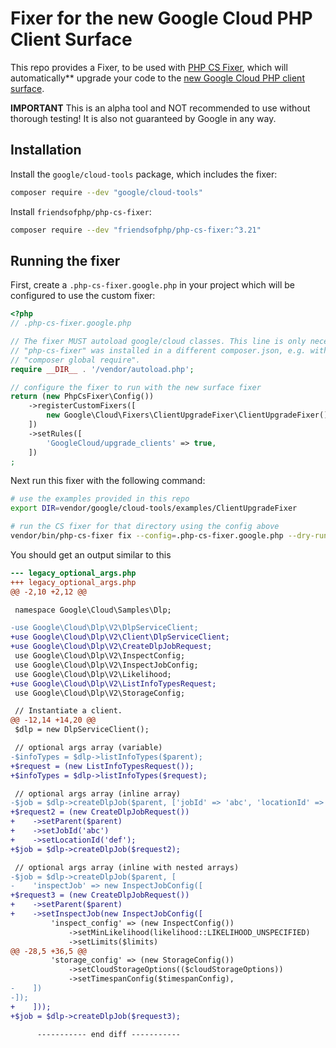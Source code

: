 # Fixer for the new Google Cloud PHP Client Surface

This repo provides a Fixer, to be used with [PHP CS Fixer](https://github.com/PHP-CS-Fixer/PHP-CS-Fixer),
which will automatically** upgrade your code to the
[new Google Cloud PHP client surface](https://github.com/googleapis/google-cloud-php/discussions/5206).

**IMPORTANT** This is an alpha tool and NOT recommended to use without thorough testing!
It is also not guaranteed by Google in any way.

## Installation


Install the `google/cloud-tools` package, which includes the fixer:

```sh
composer require --dev "google/cloud-tools"
```

Install `friendsofphp/php-cs-fixer`:

```sh
composer require --dev "friendsofphp/php-cs-fixer:^3.21"
```

## Running the fixer

First, create a `.php-cs-fixer.google.php` in your project which will be
configured to use the custom fixer:

```php
<?php
// .php-cs-fixer.google.php

// The fixer MUST autoload google/cloud classes. This line is only necessary if
// "php-cs-fixer" was installed in a different composer.json, e.g. with
// "composer global require".
require __DIR__ . '/vendor/autoload.php';

// configure the fixer to run with the new surface fixer
return (new PhpCsFixer\Config())
    ->registerCustomFixers([
        new Google\Cloud\Fixers\ClientUpgradeFixer\ClientUpgradeFixer(),
    ])
    ->setRules([
        'GoogleCloud/upgrade_clients' => true,
    ])
;
```

Next run this fixer with the following command:

```sh
# use the examples provided in this repo
export DIR=vendor/google/cloud-tools/examples/ClientUpgradeFixer

# run the CS fixer for that directory using the config above
vendor/bin/php-cs-fixer fix --config=.php-cs-fixer.google.php --dry-run --diff $DIR
```

You should get an output similar to this

```diff
--- legacy_optional_args.php
+++ legacy_optional_args.php
@@ -2,10 +2,12 @@

 namespace Google\Cloud\Samples\Dlp;

-use Google\Cloud\Dlp\V2\DlpServiceClient;
+use Google\Cloud\Dlp\V2\Client\DlpServiceClient;
+use Google\Cloud\Dlp\V2\CreateDlpJobRequest;
 use Google\Cloud\Dlp\V2\InspectConfig;
 use Google\Cloud\Dlp\V2\InspectJobConfig;
 use Google\Cloud\Dlp\V2\Likelihood;
+use Google\Cloud\Dlp\V2\ListInfoTypesRequest;
 use Google\Cloud\Dlp\V2\StorageConfig;

 // Instantiate a client.
@@ -12,14 +14,20 @@
 $dlp = new DlpServiceClient();

 // optional args array (variable)
-$infoTypes = $dlp->listInfoTypes($parent);
+$request = (new ListInfoTypesRequest());
+$infoTypes = $dlp->listInfoTypes($request);

 // optional args array (inline array)
-$job = $dlp->createDlpJob($parent, ['jobId' => 'abc', 'locationId' => 'def']);
+$request2 = (new CreateDlpJobRequest())
+    ->setParent($parent)
+    ->setJobId('abc')
+    ->setLocationId('def');
+$job = $dlp->createDlpJob($request2);

 // optional args array (inline with nested arrays)
-$job = $dlp->createDlpJob($parent, [
-    'inspectJob' => new InspectJobConfig([
+$request3 = (new CreateDlpJobRequest())
+    ->setParent($parent)
+    ->setInspectJob(new InspectJobConfig([
         'inspect_config' => (new InspectConfig())
             ->setMinLikelihood(likelihood::LIKELIHOOD_UNSPECIFIED)
             ->setLimits($limits)
@@ -28,5 +36,5 @@
         'storage_config' => (new StorageConfig())
             ->setCloudStorageOptions(($cloudStorageOptions))
             ->setTimespanConfig($timespanConfig),
-    ])
-]);
+    ]));
+$job = $dlp->createDlpJob($request3);

      ----------- end diff -----------
```
